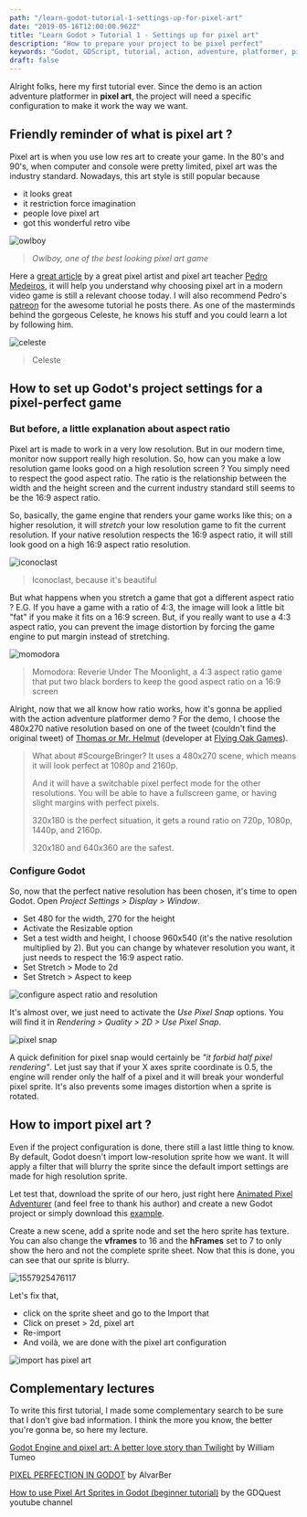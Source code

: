```yaml
---
path: "/learn-godot-tutorial-1-settings-up-for-pixel-art"
date: "2019-05-16T12:00:00.962Z"
title: "Learn Godot > Tutorial 1 - Settings up for pixel art"
description: "How to prepare your project to be pixel perfect"
keywords: "Godot, GDScript, tutorial, action, adventure, platformer, pixel art, editor, import"
draft: false
---
```


Alright folks, here my first tutorial ever. Since the demo is an action adventure platformer in **pixel art**, the project will need a specific configuration to make it work the way we want.

## Friendly reminder of what is pixel art ? 

Pixel art is when you use low res art to create your game. In the 80's and 90's, when computer and console were pretty limited, pixel art was the industry standard. Nowadays, this art style is still popular because 

- it looks great
- it restriction force imagination
- people love pixel art
- got this wonderful retro vibe

![owlboy](./owlboy.jpg)

> *Owlboy, one of the best looking pixel art game*

Here a [great article](https://kano.me/blog/my-thoughts-on-very-low-resolution/) by a great pixel artist and pixel art teacher [Pedro Medeiros](https://twitter.com/saint11?lang=fr), it will help you understand why choosing pixel art in a modern video game is still a relevant choose today. I will also recommend Pedro's [patreon](https://www.patreon.com/saint11) for the awesome tutorial he posts there. As one of the masterminds behind the gorgeous Celeste, he knows his stuff and you could learn a lot by following him.

![celeste](./celeste.jpg)

> Celeste
>

## How to set up Godot's project settings for a pixel-perfect game

### But before, a little explanation about aspect ratio

Pixel art is made to work in a very low resolution. But in our modern time, monitor now support really high resolution. So, how can you make a low resolution game looks good on a high resolution screen ? You simply need to respect the good aspect ratio. The ratio is the relationship between the width and the height screen and the current industry standard still seems to be the 16:9 aspect ratio.

So, basically, the game engine that renders your game works like this; on a higher resolution, it will *stretch* your low resolution game to fit the current resolution. If your native resolution respects the 16:9 aspect ratio, it will still look good on a high 16:9 aspect ratio resolution.

![iconoclast](./iconoclast.jpg)

> Iconoclast, because it's beautiful

But what happens when you stretch a game that got a different aspect ratio ? E.G. If you have a game with a ratio of 4:3, the image will look a little bit "fat" if you make it fits on a 16:9 screen. But, if you really want to use a 4:3 aspect ratio, you can prevent the image distortion by forcing the game engine to put margin instead of stretching.

![momodora](momodora.jpg)

> Momodora: Reverie Under The Moonlight, a 4:3 aspect ratio game that put two black borders to keep the good aspect ratio on a 16:9 screen

Alright, now that we all know how ratio works, how it's gonna be applied with the action adventure platformer demo ? For the demo, I choose the 480x270 native resolution based on one of the tweet (couldn't find the original tweet) of [Thomas or Mr. Helmut](https://twitter.com/mrhelmut) (developer at [Flying Oak Games](https://twitter.com/FlyingOakGames)).

> What about #ScourgeBringer?
> It uses a 480x270 scene, which means it will look perfect at 1080p and 2160p.
>
> And it will have a switchable pixel perfect mode for the other resolutions. You will be able to have a fullscreen game, or having slight margins with perfect pixels.
>
> 320x180 is the perfect situation, it gets a round ratio on 720p, 1080p, 1440p, and 2160p.
>
> 320x180 and 640x360 are the safest.

### Configure Godot

So, now that the perfect native resolution has been chosen, it's time to open Godot. Open *Project Settings > Display > Window*. 

- Set 480 for the width, 270 for the height
- Activate the Resizable option
- Set a test width and height, I choose 960x540 (it's the native resolution multiplied by 2). But you can change by whatever resolution you want, it just needs to respect the 16:9 aspect ratio.
- Set Stretch > Mode to 2d
- Set Stretch > Aspect to keep

![configure aspect ratio and resolution](./aspect_ration.png)

It's almost over, we just need to activate the *Use Pixel Snap* options. You will find it in *Rendering > Quality > 2D > Use Pixel Snap*.

![pixel snap](/home/llangis/Devs/llangis.xyz/src/pages/post/Learn-Godot-Tutorial-1-setting-up/pixel_snap.png)

A quick definition for pixel snap would certainly be *"it forbid half pixel rendering"*. Let just say that if your X axes sprite coordinate is 0.5, the engine will render only the half of a pixel and it will break your wonderful pixel sprite. It's also prevents some images distortion when a sprite is rotated.

## How to import pixel art ?

Even if the project configuration is done, there still a last little thing to know. By default, Godot doesn't import low-resolution sprite how we want. It will apply a filter that will blurry the sprite since the default import settings are made for high resolution sprite. 

Let test that, download the sprite of our hero, just right here [Animated Pixel Adventurer](https://rvros.itch.io/animated-pixel-hero) (and feel free to thank his author) and create a new Godot project or simply download this [example](https://github.com/Levrault/godot-2d-action-adventure-platformer-demo/tree/master/learn-godot-1-setting-up-for-pixel-art).

Create a new scene, add a sprite node and set the hero sprite has texture. You can also change the **vframes** to 16 and the **hFrames** set to 7 to only show the hero and not the complete sprite sheet. Now that this is done, you can see that our sprite is blurry.

![1557925476117](/home/llangis/Devs/llangis.xyz/src/pages/post/Learn-Godot-Tutorial-1-setting-up/import.png)

Let's fix that, 

- click on the sprite sheet and go to the Import that
- Click on preset > 2d, pixel art
- Re-import
- And voilà, we are done with the pixel art configuration

![import has pixel art](./preset.gif)

## Complementary lectures

To write this first tutorial, I made some complementary search to be sure that I don't give bad information. I think the more you know, the better you're gonna be, so here my lecture.

[Godot Engine and pixel art: A better love story than Twilight](https://medium.com/@tumeowilliam/godot-engine-and-pixel-art-a-better-love-story-than-twilight-4c8155ba71cd) by William Tumeo

[PIXEL PERFECTION IN GODOT](https://alvarber.gitlab.io/pixel-perfection-in-godot.html) by AlvarBer

[How to use Pixel Art Sprites in Godot (beginner tutorial)](https://www.youtube.com/watch?v=dZ2zN3h1Kp4) by the GDQuest youtube channel
